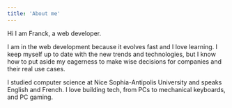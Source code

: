 ```yaml
---
title: 'About me'
---
```


Hi I am Franck, a web developer.

I am in the web development because it evolves fast and I love learning. I keep myself up to date with the new trends and technologies, but I know how to put aside my eagerness to make wise decisions for companies and their real use cases.

I studied computer science at Nice Sophia-Antipolis University and speaks English and French. I love building tech, from PCs to mechanical keyboards, and PC gaming.